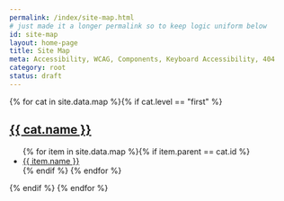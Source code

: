 ```yaml
---
permalink: /index/site-map.html
# just made it a longer permalink so to keep logic uniform below
id: site-map
layout: home-page
title: Site Map
meta: Accessibility, WCAG, Components, Keyboard Accessibility, 404
category: root
status: draft
---
```


{% for cat in site.data.map %}{% if cat.level == "first" %}
  <h2 class="map"><a class="map" href="https://willaarmstrong.com/{{ cat.id }}">{{ cat.name }}</a></h2>
  <ul>
  {% for item in site.data.map %}{% if item.parent == cat.id %}
    <li><a href="https://willaarmstrong.com/{{ item.parent }}/{{ item.id }}">{{ item.name }}</a></li>
  {% endif %}
  {% endfor %}
  </ul>
{% endif %}
{% endfor %}
